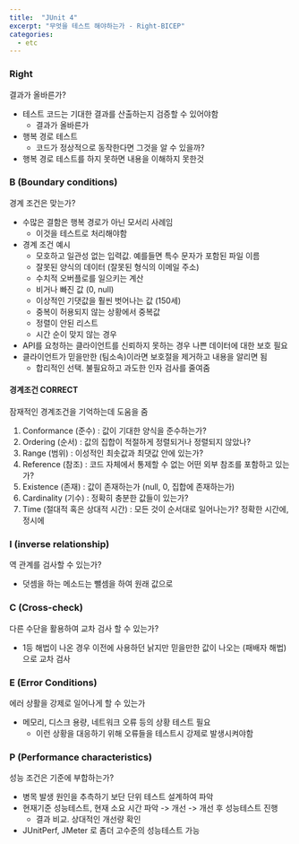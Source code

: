 ```yaml
---
title:  "JUnit 4"
excerpt: "무엇을 테스트 해야하는가 - Right-BICEP"
categories:
  - etc
---
```

### Right
결과가 올바른가?
+ 테스트 코드는 기대한 결과를 산출하는지 검증할 수 있어야함
  + 결과가 올바른가
+ 행복 경로 테스트
  + 코드가 정상적으로 동작한다면 그것을 알 수 있을까?
+ 행복 경로 테스트를 하지 못하면 내용을 이해하지 못한것

### B (Boundary conditions)
경계 조건은 맞는가?
+ 수많은 결함은 행복 경로가 아닌 모서리 사례임
  + 이것을 테스트로 처리해야함
+ 경계 조건 예시
  + 모호하고 일관성 없는 입력값. 예를들면 특수 문자가 포함된 파일 이름
  + 잘못된 양식의 데이터 (잘못된 형식의 이메일 주소)
  + 수치적 오버플로를 일으키는 계산
  + 비거나 빠진 값 (0, null)
  + 이상적인 기댓값을 훨씬 벗어나는 값 (150세)
  + 중복이 허용되지 않는 상황에서 중복값
  + 정렬이 안된 리스트
  + 시간 순이 맞지 않는 경우
+ API를 요청하는 클라이언트를 신뢰하지 못하는 경우 나쁜 데이터에 대한 보호 필요
+ 클라이언트가 믿을만한 (팀소속)이라면 보호절을 제거하고 내용을 알리면 됨
  + 합리적인 선택. 불필요하고 과도한 인자 검사를 줄여줌

#### 경계조건 CORRECT
잠재적인 경계조건을 기억하는데 도움을 줌
1. Conformance (준수) : 값이 기대한 양식을 준수하는가?
2. Ordering (순서) : 값의 집합이 적절하게 정렬되거나 정렬되지 않았나?
3. Range (범위) : 이성적인 최솟값과 최댓값 안에 있는가?
4. Reference (참조) : 코드 자체에서 통제할 수 없는 어떤 외부 참조를 포함하고 있는가?
5. Existence (존재) : 값이 존재하는가 (null, 0, 집합에 존재하는가)
6. Cardinality (기수) : 정확히 충분한 값들이 있는가?
7. Time (절대적 혹은 상대적 시간) : 모든 것이 순서대로 일어나는가? 정확한 시간에, 정시에

### I (inverse relationship)
역 관계를 검사할 수 있는가?
+ 덧셈을 하는 메소드는 뺄셈을 하여 원래 값으로

### C (Cross-check) 
다른 수단을 활용하여 교차 검사 할 수 있는가?
+ 1등 해법이 나온 경우 이전에 사용하던 낡지만 믿을만한 값이 나오는 (패배자 해법)으로 교차 검사

### E (Error Conditions)
에러 상활을 강제로 일어나게 할 수 있는가
+ 메모리, 디스크 용량, 네트워크 오류 등의 상황 테스트 필요
  + 이런 상황을 대응하기 위해 오류들을 테스트시 강제로 발생시켜야함

### P (Performance characteristics)
성능 조건은 기준에 부합하는가?
+ 병목 발생 원인을 추측하기 보단 단위 테스트 설계하여 파악
+ 현재기준 성능테스트, 현재 소요 시간 파악 -> 개선 -> 개선 후 성능테스트 진행
  + 결과 비교. 상대적인 개선량 확인
+ JUnitPerf, JMeter 로 좀더 고수준의 성능테스트 가능

